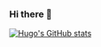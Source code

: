 ### Hi there 👋

<!--
**HugoAzv/HugoAzv** is a ✨ _special_ ✨ repository because its `README.md` (this file) appears on your GitHub profile.

Here are some ideas to get you started:

- 🔭 I’m currently working on ...
- 🌱 I’m currently learning ...
- 👯 I’m looking to collaborate on ...
- 🤔 I’m looking for help with ...
- 💬 Ask me about ...
- 📫 How to reach me: ...
- 😄 Pronouns: ...
- ⚡ Fun fact: ...
-->


[![Hugo's GitHub stats](https://github-readme-stats.vercel.app/api?username=HugoAzv)](https://github.com/anuraghazra/github-readme-stats)
